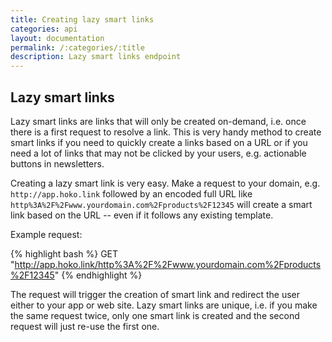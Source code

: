 ```yaml
---
title: Creating lazy smart links
categories: api
layout: documentation
permalink: /:categories/:title
description: Lazy smart links endpoint
---
```


## Lazy smart links

Lazy smart links are links that will only be created on-demand, i.e. once there is a first
request to resolve a link. This is very handy method to create smart links if you need to quickly
create a links based on a URL or if you need a lot of links that may not be clicked by your users, e.g. actionable buttons in newsletters.

Creating a lazy smart link is very easy. Make a request to your domain, e.g. `http://app.hoko.link`
followed by an encoded full URL like `http%3A%2F%2Fwww.yourdomain.com%2Fproducts%2F12345` 
will create a smart link based on the URL -- even if it follows any existing template.

Example request:

{% highlight bash %}
GET "http://app.hoko.link/http%3A%2F%2Fwww.yourdomain.com%2Fproducts%2F12345"
{% endhighlight %}

The request will trigger the creation of smart link and redirect the user either to your app or web site. Lazy smart links are unique, i.e. if you make the same request twice, only one smart link
is created and the second request will just re-use the first one.
